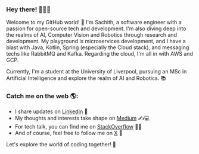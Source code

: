 ### Hey there! 👋🧑‍💻

Welcome to my GitHub world! 🚀 I'm Sachith, a software engineer with a passion for open-source tech and development. I'm also diving deep into the realms of AI, Computer Vision and Robotics through research and development. My playground is microservices development, and I have a blast with Java, Kotlin, Spring (especially the Cloud stack), and messaging techs like RabbitMQ and Kafka. Regarding the cloud, I'm all in with AWS and GCP.

Currently, I'm a student at the University of Liverpool, pursuing an MSc in Artificial Intelligence and explore the realm of AI and Robotics. 📚

### Catch me on the web 🌎:

- I share updates on [LinkedIn](https://www.linkedin.com/in/sachithdickwella/) 👦
- My thoughts and interests take shape on [Medium](https://medium.com/@sachith.prasanna90) ✍️💻
- For tech talk, you can find me on [StackOverflow](https://stackoverflow.com/users/2028671/sachith-dickwella) 🧑‍🤝‍
- And of course, feel free to follow me on [X](https://twitter.com/sachithpd) 🙊

Let's explore the world of coding together! 🌟
  
